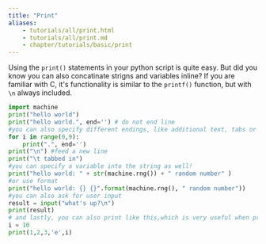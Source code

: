 ```yaml
---
title: "Print"
aliases:
    - tutorials/all/print.html
    - tutorials/all/print.md
    - chapter/tutorials/basic/print
---
```


Using the `print()` statements in your python script is quite easy. But did you know you can also concatinate strigns and variables inline? If you are familiar with C, it's functionality is similar to the `printf()` function, but with `\n` always included. 

```python
import machine
print("hello world")
print("hello world.", end='') # do not end line
#you can also specify different endings, like additional text, tabs or any other escape characters
for i in range(0,9):
    print(".", end='')
print("\n") #feed a new line
print("\t tabbed in") 
#you can specify a variable into the string as well!
print("hello world: " + str(machine.rng()) + " random number" )
#or use format
print("hello world: {} {}".format(machine.rng(), " random number"))
#you can also ask for user input
result = input("what's up?\n")
print(result)
# and lastly, you can also print like this,which is very useful when printing large amounts of data
i = 10
print(1,2,3,'e',i)
```